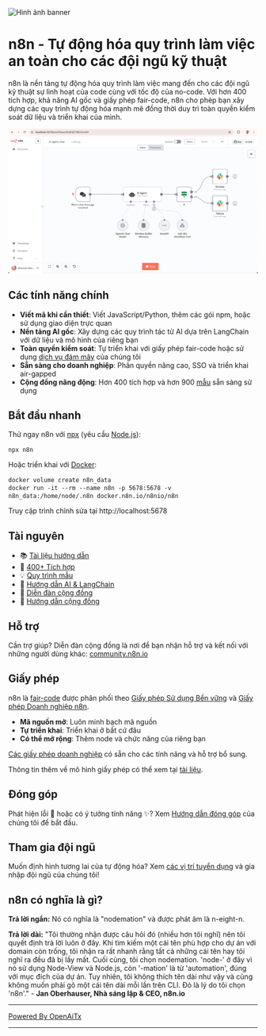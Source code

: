 ![Hình ảnh banner](https://user-images.githubusercontent.com/10284570/173569848-c624317f-42b1-45a6-ab09-f0ea3c247648.png)

# n8n - Tự động hóa quy trình làm việc an toàn cho các đội ngũ kỹ thuật

n8n là nền tảng tự động hóa quy trình làm việc mang đến cho các đội ngũ kỹ thuật sự linh hoạt của code cùng với tốc độ của no-code. Với hơn 400 tích hợp, khả năng AI gốc và giấy phép fair-code, n8n cho phép bạn xây dựng các quy trình tự động hóa mạnh mẽ đồng thời duy trì toàn quyền kiểm soát dữ liệu và triển khai của mình.

![n8n.io - Ảnh chụp màn hình](https://raw.githubusercontent.com/n8n-io/n8n/master/assets/n8n-screenshot-readme.png)

## Các tính năng chính

- **Viết mã khi cần thiết**: Viết JavaScript/Python, thêm các gói npm, hoặc sử dụng giao diện trực quan
- **Nền tảng AI gốc**: Xây dựng các quy trình tác tử AI dựa trên LangChain với dữ liệu và mô hình của riêng bạn
- **Toàn quyền kiểm soát**: Tự triển khai với giấy phép fair-code hoặc sử dụng [dịch vụ đám mây](https://app.n8n.cloud/login) của chúng tôi
- **Sẵn sàng cho doanh nghiệp**: Phân quyền nâng cao, SSO và triển khai air-gapped
- **Cộng đồng năng động**: Hơn 400 tích hợp và hơn 900 [mẫu](https://n8n.io/workflows) sẵn sàng sử dụng

## Bắt đầu nhanh

Thử ngay n8n với [npx](https://docs.n8n.io/hosting/installation/npm/) (yêu cầu [Node.js](https://nodejs.org/en/)):

```
npx n8n
```

Hoặc triển khai với [Docker](https://docs.n8n.io/hosting/installation/docker/):

```
docker volume create n8n_data
docker run -it --rm --name n8n -p 5678:5678 -v n8n_data:/home/node/.n8n docker.n8n.io/n8nio/n8n
```

Truy cập trình chỉnh sửa tại http://localhost:5678

## Tài nguyên

- 📚 [Tài liệu hướng dẫn](https://docs.n8n.io)
- 🔧 [400+ Tích hợp](https://n8n.io/integrations)
- 💡 [Quy trình mẫu](https://n8n.io/workflows)
- 🤖 [Hướng dẫn AI & LangChain](https://docs.n8n.io/langchain/)
- 👥 [Diễn đàn cộng đồng](https://community.n8n.io)
- 📖 [Hướng dẫn cộng đồng](https://community.n8n.io/c/tutorials/28)

## Hỗ trợ

Cần trợ giúp? Diễn đàn cộng đồng là nơi để bạn nhận hỗ trợ và kết nối với những người dùng khác:
[community.n8n.io](https://community.n8n.io)

## Giấy phép

n8n là [fair-code](https://faircode.io) được phân phối theo [Giấy phép Sử dụng Bền vững](https://github.com/n8n-io/n8n/blob/master/LICENSE.md) và [Giấy phép Doanh nghiệp n8n](https://github.com/n8n-io/n8n/blob/master/LICENSE_EE.md).

- **Mã nguồn mở**: Luôn minh bạch mã nguồn
- **Tự triển khai**: Triển khai ở bất cứ đâu
- **Có thể mở rộng**: Thêm node và chức năng của riêng bạn

[Các giấy phép doanh nghiệp](mailto:license@n8n.io) có sẵn cho các tính năng và hỗ trợ bổ sung.

Thông tin thêm về mô hình giấy phép có thể xem tại [tài liệu](https://docs.n8n.io/reference/license/).

## Đóng góp

Phát hiện lỗi 🐛 hoặc có ý tưởng tính năng ✨? Xem [Hướng dẫn đóng góp](https://github.com/n8n-io/n8n/blob/master/CONTRIBUTING.md) của chúng tôi để bắt đầu.

## Tham gia đội ngũ

Muốn định hình tương lai của tự động hóa? Xem [các vị trí tuyển dụng](https://n8n.io/careers) và gia nhập đội ngũ của chúng tôi!

## n8n có nghĩa là gì?

**Trả lời ngắn:** Nó có nghĩa là "nodemation" và được phát âm là n-eight-n.

**Trả lời dài:** "Tôi thường nhận được câu hỏi đó (nhiều hơn tôi nghĩ) nên tôi quyết định trả lời luôn ở đây. Khi tìm kiếm một cái tên phù hợp cho dự án với domain còn trống, tôi nhận ra rất nhanh rằng tất cả những cái tên hay tôi nghĩ ra đều đã bị lấy mất. Cuối cùng, tôi chọn nodemation. 'node-' ở đây vì nó sử dụng Node-View và Node.js, còn '-mation' là từ 'automation', đúng với mục đích của dự án. Tuy nhiên, tôi không thích tên dài như vậy và cũng không muốn phải gõ một cái tên dài mỗi lần trên CLI. Đó là lý do tôi chọn 'n8n'." - **Jan Oberhauser, Nhà sáng lập & CEO, n8n.io**


---


[Powered By OpenAiTx](https://github.com/OpenAiTx/OpenAiTx)


---
